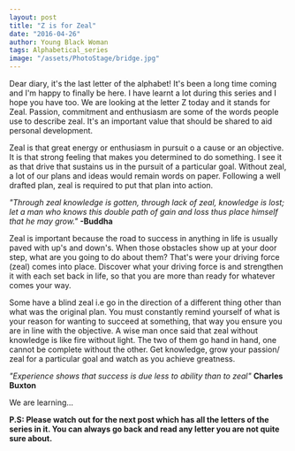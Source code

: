```yaml
---
layout: post
title: "Z is for Zeal"
date: "2016-04-26"
author: Young Black Woman
tags: Alphabetical_series
image: "/assets/PhotoStage/bridge.jpg"
---
```


Dear diary, it's the last letter of the alphabet! It's been a long time coming and I'm happy to finally be here. I have learnt a lot during this series and I hope you have too. We are looking at the letter Z today and it stands for Zeal. Passion, commitment and enthusiasm are some of the words people use to describe zeal. It's an important value that should be shared to aid personal development.

Zeal is that great energy or enthusiasm in pursuit o a cause or an objective. It is that strong feeling that makes you determined to do something. I see it as that drive that sustains us in the pursuit of a particular goal. Without zeal, a lot of our plans and ideas would remain words on paper. Following a well drafted plan, zeal is required to put that plan into action.

*"Through zeal knowledge is gotten, through lack of zeal, knowledge is lost; let a man who knows this double path of gain and loss thus place himself that he may grow."* **-Buddha**

Zeal is important because the road to success in anything in life is usually paved with up's and down's. When those obstacles show up at your door step, what are you going to do about them? That's were your driving force (zeal) comes into place. Discover what your driving force is and strengthen it with each set back in life, so that you are more than ready for whatever comes your way.

Some have a blind zeal i.e go in the direction of a different thing other than what was the original plan. You must constantly remind yourself of what is your reason for wanting to succeed at something, that way you ensure you are in line with the objective. A wise man once said that zeal without knowledge is like fire without light. The two of them go hand in hand, one cannot be complete without the other. Get knowledge, grow your passion/ zeal for a particular goal and watch as you achieve greatness.

*"Experience shows that success is due less to ability than to zeal"* **Charles Buxton**

We are learning...

**P.S: Please watch out for the next post which has all the letters of the series in it. You can always go back and read any letter you are not quite sure about.**
